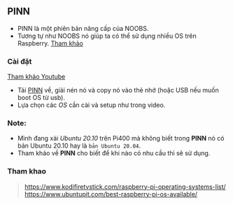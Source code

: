 ## PINN
- PINN là một phiên bản nâng cấp của NOOBS.
- Tương tự như NOOBS nó giúp ta có thể sử dụng nhiều OS trên Raspberry.
[Tham khảo](https://babahumor.com/rpi-multi-booting-pinn-tutorial/)

### Cài đặt
[Tham khảo Youtube](https://www.youtube.com/watch?v=yei-P-thf7I)
- Tải [PINN](https://sourceforge.net/projects/pinn/) về, giải nén nó và copy nó vào thẻ nhớ (hoặc USB nếu muốn boot OS từ usb).
- Lựa chọn các *OS* cần cài và setup như trong video.

### Note: 
- Mình đang xài *Ubuntu 20.10* trên Pi400 mà không biết trong **PINN** nó có bản Ubuntu 20.10 hay là `bản Ubuntu 20.04`. 
- Tham khảo về **PINN** cho biết để khi nào có nhu cầu thì sẽ sử dụng.


### Tham khao
> https://www.kodifiretvstick.com/raspberry-pi-operating-systems-list/ \
> https://www.ubuntupit.com/best-raspberry-pi-os-available/





